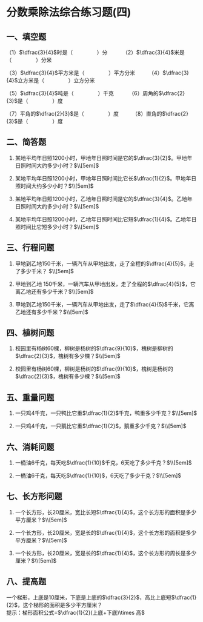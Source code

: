 # 分数乘除法综合练习题(四)

## 一、填空题

（1）$\dfrac{3}{4}$时是$（ \qquad\qquad）$分    $\qquad$  （2）$\dfrac{3}{4}$米是$（ \qquad\qquad）$分米  

（3）$\dfrac{3}{4}$平方米是$（ \qquad\qquad）$平方分米   $\qquad$（4）$\dfrac{3}{4}$立方米是$（ \qquad\qquad）$立方分米  

（5）$\dfrac{3}{4}$吨是$（ \qquad\qquad）$千克     $\qquad$ （6）周角的$\dfrac{2}{3}$是$（ \qquad\qquad）$度  

（7）平角的$\dfrac{2}{3}$是$（ \qquad\qquad）$度    $\qquad$（8）直角的$\dfrac{2}{3}$是$（ \qquad\qquad）$度

## 二、简答题

1. 某地平均年日照1200小时，甲地年日照时间是它的$\dfrac{3}{2}$。甲地年日照时间大约多少小时？$\\[5em]$

2. 某地平均年日照1200小时，甲地年日照时间比它长$\dfrac{1}{2}$。甲地年日照时间大约多少小时？$\\[5em]$

3. 某地平均年日照1200小时，乙地年日照时间是它的$\dfrac{3}{4}$。乙地年日照时间大约多少小时？$\\[5em]$

4. 某地平均年日照1200小时，乙地年日照时间比它短$\dfrac{1}{4}$。乙地年日照时间比它短多少小时？$\\[5em]$

## 三、行程问题

1. 甲地到乙地150千米，一辆汽车从甲地出发，走了全程的$\dfrac{4}{5}$，走了多少千米？ $\\[5em]$

2. 甲地到乙地 150千米，一辆汽车从甲地出发，走了全程的$\dfrac{4}{5}$，它离乙地还有多少千米？$\\[5em]$

3. 甲地到乙地150千米，一辆汽车从甲地出发，走了$\dfrac{4}{5}$千米，它离乙地还有多少千米？$\\[5em]$

## 四、植树问题

1. 校园里有杨树60棵，柳树是杨树的$\dfrac{9}{10}$，槐树是柳树的$\dfrac{2}{3}$，槐树有多少棵？$\\[5em]$

2. 校园里有杨树60棵，柳树是杨树的$\dfrac{9}{10}$，槐树是杨树的$\dfrac{2}{3}$，槐树有多少棵？$\\[5em]$

## 五、重量问题

1. 一只鸡4千克，一只鸭比它重$\dfrac{1}{2}$千克，鸭重多少千克？$\\[5em]$

2. 一只鸡4千克，一只鹅比它重$\dfrac{1}{2}$，鹅重多少千克？$\\[5em]$

## 六、消耗问题

1. 一桶油6千克，每天吃$\dfrac{1}{10}$千克，6天吃了多少千克？$\\[5em]$

2. 一桶油6千克，每天吃$\dfrac{1}{10}$，6天吃了多少千克？$\\[5em]$

## 七、长方形问题

1. 一个长方形，长20厘米，宽比长短$\dfrac{1}{4}$，这个长方形的面积是多少平方厘米？$\\[5em]$

2. 一个长方形，长20厘米，宽是长的$\dfrac{1}{4}$，这个长方形的面积是多少平方厘米？$\\[5em]$

3. 一个长方形，长20厘米，宽是长的$\dfrac{1}{4}$，这个长方形的周长是多少厘米？$\\[5em]$

## 八、提高题

一个梯形，上底是10厘米，下底是上底的$\dfrac{3}{2}$，高比上底短$\dfrac{1}{2}$，这个梯形的面积是多少平方厘米？  
提示：梯形面积公式=$\dfrac{1}{2}(上底+下底)\times 高$